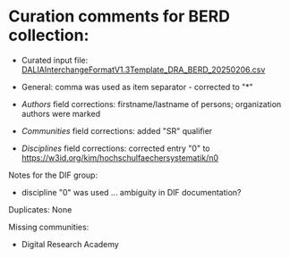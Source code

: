 # Curation comments for BERD collection:

- Curated input file:
  [DALIAInterchangeFormatV1.3Template_DRA_BERD_20250206.csv](DALIAInterchangeFormatV1.3Template_DRA_BERD_20250206.csv)

- General: comma was used as item separator - corrected to "\*"
- _Authors_ field corrections: firstname/lastname of persons; organization
  authors were marked
- _Communities_ field corrections: added "SR" qualifier
- _Disciplines_ field corrections: corrected entry "0" to
  https://w3id.org/kim/hochschulfaechersystematik/n0

Notes for the DIF group:

- discipline "0" was used ... ambiguity in DIF documentation?

Duplicates: None

Missing communities:

- Digital Research Academy
